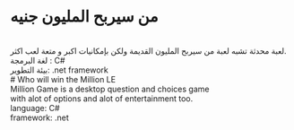 # من سيربح المليون جنيه
<br>
لعبة محدثة تشبه لعبة من سيربح المليون القديمة ولكن بإمكانيات اكبر و متعة لعب اكثر.
<br>
لغة البرمجة : C#
<br>
بيئة التطوير: .net framework
<br>
# Who will win the Million LE
<br>
Million Game is a desktop question and choices game 
<br>
with alot of options and alot of entertainment too.
<br>
language: C#
<br>
framework: .net
